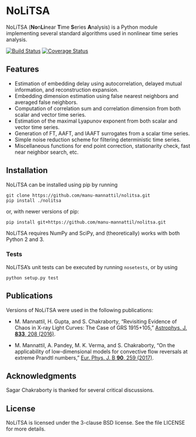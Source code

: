 NoLiTSA
=======

NoLiTSA (<b>No</b>n<b>Li</b>near <b>T</b>ime <b>S</b>eries
<b>A</b>nalysis) is a Python module implementing several standard
algorithms used in nonlinear time series analysis.

[![Build Status](https://travis-ci.org/manu-mannattil/nolitsa.svg?branch=master)](https://travis-ci.org/manu-mannattil/nolitsa)
[![Coverage Status](https://coveralls.io/repos/github/manu-mannattil/nolitsa/badge.svg)](https://coveralls.io/github/manu-mannattil/nolitsa)


Features
--------

-   Estimation of embedding delay using autocorrelation, delayed mutual
    information, and reconstruction expansion.
-   Embedding dimension estimation using false nearest neighbors and
    averaged false neighbors.
-   Computation of correlation sum and correlation dimension from both
    scalar and vector time series.
-   Estimation of the maximal Lyapunov exponent from both scalar and
    vector time series.
-   Generation of FT, AAFT, and IAAFT surrogates from a scalar
    time series.
-   Simple noise reduction scheme for filtering deterministic
    time series.
-   Miscellaneous functions for end point correction, stationarity
    check, fast near neighbor search, etc.

Installation
------------

NoLiTSA can be installed using pip by running

    git clone https://github.com/manu-mannattil/nolitsa.git
    pip install ./nolitsa

or, with newer versions of pip:

    pip install git+https://github.com/manu-mannattil/nolitsa.git

NoLiTSA requires NumPy and SciPy, and (theoretically) works with both
Python 2 and 3.

### Tests

NoLiTSA’s unit tests can be executed by running `nosetests`, or by using

    python setup.py test

Publications
------------

Versions of NoLiTSA were used in the following publications:

-   M. Mannattil, H. Gupta, and S. Chakraborty, “Revisiting Evidence of
    Chaos in X-ray Light Curves: The Case of GRS 1915+105,”
    [Astrophys. J. **833**,
    208 (2016)](https://dx.doi.org/10.3847/1538-4357/833/2/208).

-   M. Mannattil, A. Pandey, M. K. Verma, and S. Chakraborty, “On the
    applicability of low-dimensional models for convective flow
    reversals at extreme Prandtl numbers,” [Eur. Phys. J. B **90**, 259
    (2017)](https://dx.doi.org/10.1140/epjb/e2017-80391-1).

Acknowledgments
---------------

Sagar Chakraborty is thanked for several critical discussions.

License
-------

NoLiTSA is licensed under the 3-clause BSD license. See the file LICENSE
for more details.
